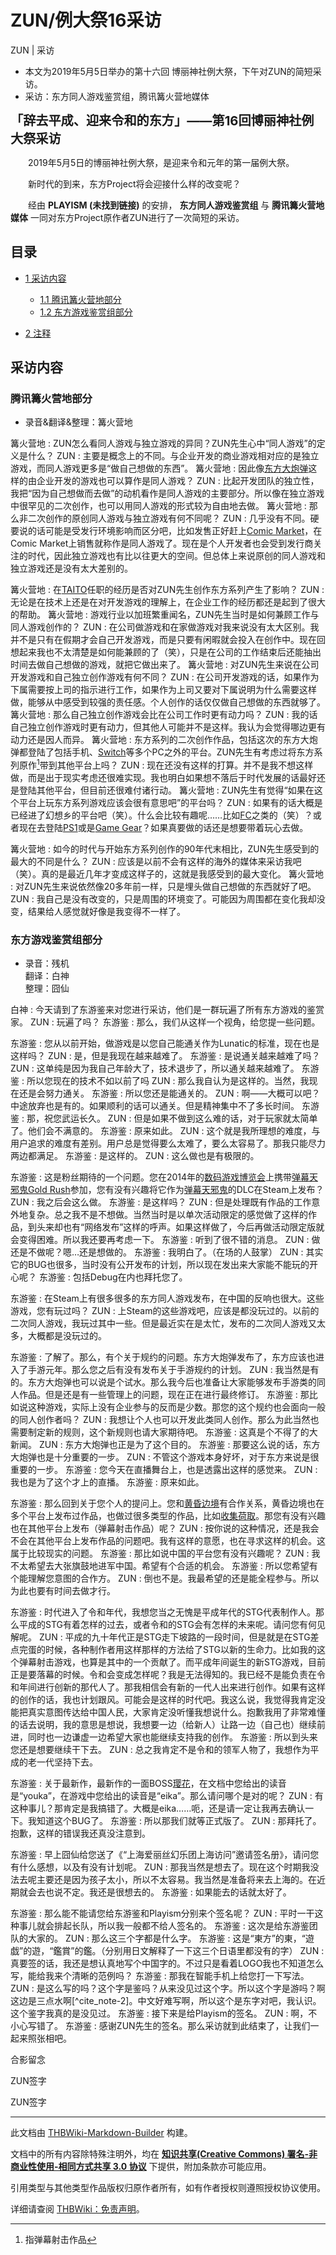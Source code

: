 # ZUN/例大祭16采访

<!-- source html: G:\repos\THBWiki-Markdown-Builder\THBWikiMarkdown\Temp\main\4\48\ns0%3AZUN%2F%E4%BE%8B%E5%A4%A7%E7%A5%AD16%E9%87%87%E8%AE%BF.html -->

ZUN | 采访

- 本文为2019年5月5日举办的第十六回 博丽神社例大祭，下午对ZUN的简短采访。
- 采访：东方同人游戏鉴赏组，腾讯篝火营地媒体

  
<big><big> **「辞去平成、迎来令和的东方」——第16回博丽神社例大祭采访** </big></big>
  
  

　　2019年5月5日的博丽神社例大祭，是迎来令和元年的第一届例大祭。  

　　新时代的到来，东方Project将会迎接什么样的改变呢？  

　　经由 **PLAYISM (未找到链接)** 的安排， **东方同人游戏鉴赏组** 与 **腾讯篝火营地媒体** 一同对东方Project原作者ZUN进行了一次简短的采访。
  
  
  

  

## 目录

- [1 采访内容](#采访内容)

  - [1.1 腾讯篝火营地部分](#腾讯篝火营地部分)
  - [1.2 东方游戏鉴赏组部分](#东方游戏鉴赏组部分)



- [2 注释](#注释)




## 采访内容
### 腾讯篝火营地部分
- 录音&amp;翻译&amp;整理：篝火营地

  
  

  

篝火营地
: ZUN怎么看同人游戏与独立游戏的异同？ZUN先生心中“同人游戏”的定义是什么？
ZUN
: 主要是概念上的不同。与企业开发的商业游戏相对应的是独立游戏，而同人游戏更多是“做自己想做的东西”。
篝火营地
: 因此像[东方大炮弹](./东方大炮弹.md)这样的由企业开发的游戏也可以算作是同人游戏？
ZUN
: 比起开发团队的独立性，我把“因为自己想做而去做”的动机看作是同人游戏的主要部分。所以像在独立游戏中很罕见的二次创作，也可以用同人游戏的形式较为自由地去做。
篝火营地
: 那么非二次创作的原创同人游戏与独立游戏有何不同呢？
ZUN
: 几乎没有不同。硬要说的话可能是受发行环境影响而区分吧，比如发售正好赶上[Comic Market](./Comic_Market.md)，在Comic Market上销售就称作是同人游戏了。现在是个人开发者也会受到发行商关注的时代，因此独立游戏也有比以往更大的空间。但总体上来说原创的同人游戏和独立游戏还是没有太大差别的。

  
  

  

篝火营地
: 在[TAITO](./太东.md)任职的经历是否对ZUN先生创作东方系列产生了影响？
ZUN
: 无论是在技术上还是在对开发游戏的理解上，在企业工作的经历都还是起到了很大的帮助。
篝火营地
: 游戏行业以加班繁重闻名，ZUN先生当时是如何兼顾工作与同人游戏创作的？
ZUN
: 在公司做游戏和在家做游戏对我来说没有太大区别。我并不是只有在假期才会自己开发游戏，而是只要有闲暇就会投入在创作中。现在回想起来我也不太清楚是如何能兼顾的了（笑），只是在公司的工作结束后还能抽出时间去做自己想做的游戏，就把它做出来了。
篝火营地
: 对ZUN先生来说在公司开发游戏和自己独立创作游戏有何不同？
ZUN
: 在公司开发游戏的话，如果作为下属需要按上司的指示进行工作，如果作为上司又要对下属说明为什么需要这样做，能够从中感受到较强的责任感。个人创作的话仅仅做自己想做的东西就够了。
篝火营地
: 那么自己独立创作游戏会比在公司工作时更有动力吗？
ZUN
: 我的话自己独立创作游戏时更有动力，但其他人可能并不是这样。我认为会觉得哪边更有动力还是因人而异。
篝火营地
: 东方系列的二次创作作品，包括这次的东方大炮弹都登陆了包括手机、[Switch](https://zh.wikipedia.org/wiki/任天堂Switch)等多个PC之外的平台。ZUN先生有考虑过将东方系列原作[^cite_note-1]带到其他平台上吗？
ZUN
: 现在还没有这样的打算。并不是我不想这样做，而是出于现实考虑还很难实现。我也明白如果想不落后于时代发展的话最好还是登陆其他平台，但目前还很难付诸行动。
篝火营地
: ZUN先生有觉得“如果在这个平台上玩东方系列游戏应该会很有意思吧”的平台吗？
ZUN
: 如果有的话大概是已经进了幻想乡的平台吧（笑）。什么会比较有趣呢……比如[FC](https://zh.wikipedia.org/wiki/红白机)之类的（笑）？或者现在去登陆[PS1](https://zh.wikipedia.org/wiki/PlayStation_(游戏机))或是[Game Gear](https://zh.wikipedia.org/wiki/Game_Gear)？如果真要做的话还是想要带着玩心去做。

  
  

  

篝火营地
: 如今的时代与开始东方系列创作的90年代末相比，ZUN先生感受到的最大的不同是什么？
ZUN
: 应该是以前不会有这样的海外的媒体来采访我吧（笑）。真的是最近几年才变成这样子的，这就是我感受到的最大变化。
篝火营地
: 对ZUN先生来说依然像20多年前一样，只是埋头做自己想做的东西就好了吧。
ZUN
: 我自己是没有改变的，只是周围的环境变了。可能因为周围都在变化我却没变，结果给人感觉就好像是我变得不一样了。

### 东方游戏鉴赏组部分
- 录音：残机  
翻译：白神  
整理：囧仙

  
  

  

白神
: 今天请到了东游鉴来对您进行采访，他们是一群玩遍了所有东方游戏的鉴赏家。
ZUN
: 玩遍了吗？
东游鉴
: 那么，我们从这样一个视角，给您提一些问题。

  
  

  

东游鉴
: 您从以前开始，做游戏是以您自己能通关作为Lunatic的标准，现在也是这样吗？
ZUN
: 是，但是我现在越来越难了。
东游鉴
: 是说通关越来越难了吗？
ZUN
: 这单纯是因为我自己年龄大了，技术退步了，所以通关越来越难了。
东游鉴
: 所以您现在的技术不如以前了吗
ZUN
: 那么我自认为是这样的。当然，我现在还是会努力通关。
东游鉴
: 所以您还是能通关的。
ZUN
: 啊——大概可以吧？中途放弃也是有的。如果顺利的话可以通关。但是精神集中不了多长时间。
东游鉴
: 那，祝您武运长久。
ZUN
: 但是如果不做到这么难的话，对于玩家就太简单了。他们会不满意的。
东游鉴
: 原来如此。
ZUN
: 这个就是我所理想的难度，与用户追求的难度有差别。用户总是觉得要么太难了，要么太容易了。那我只能尽力两边都满足。
东游鉴
: 是这样的。
ZUN
: 这么做也是有极限的。

  
  

  

东游鉴
: 这是粉丝期待的一个问题。您在2014年的[数码游戏博览会](./数码游戏博览会.md)上携带[弹幕天邪鬼Gold Rush](./弹幕天邪鬼-Gold_Rush.md)参加，您有没有兴趣将它作为[弹幕天邪鬼](./弹幕天邪鬼.md)的DLC在Steam上发布？
ZUN
: 我之后会这么做。
东游鉴
: 是这样吗？
ZUN
: 但是处理既有作品的工作意外地复杂。总之我不是不想做。当然当时是以单次活动限定的感觉做了这样的作品，到头来却也有“网络发布”这样的呼声。如果这样做了，今后再做活动限定版就会变得困难。所以我还要再考虑一下。
东游鉴
: 听到了很不错的消息。
ZUN
: 做还是不做呢？嗯…还是想做的。
东游鉴
: 我明白了。（在场的人鼓掌）
ZUN
: 其实它的BUG也很多，当时没有公开发布的计划，所以现在发出来大家能不能玩的开心呢？
东游鉴
: 包括Debug在内也拜托您了。

  
  

  

东游鉴
: 在Steam上有很多很多的东方同人游戏发布，在中国的反响也很大。这些游戏，您有玩过吗？
ZUN
: 上Steam的这些游戏吧，应该是都没玩过的。以前的二次同人游戏，我玩过其中一些。但是最近实在是太忙，发布的二次同人游戏又太多，大概都是没玩过的。

  
  

  

东游鉴
: 了解了。那么，有个关于规约的问题。东方大炮弹发布了，东方应该也进入了手游元年。那么您之后有没有发布关于手游规约的计划。
ZUN
: 我当然是有的。东方大炮弹也可以说是个试水。那么我今后也准备让大家能够发布手游类的同人作品。但是还是有一些管理上的问题，现在正在进行最终修订。
东游鉴
: 那比如说这种游戏，实际上没有企业参与的反而是少数。那您的这个规约也会面向一般的同人创作者吗？
ZUN
: 我想让个人也可以开发此类同人创作。那么为此当然也需要制定新的规则，这个新规则也请大家期待吧。
东游鉴
: 这真是个不得了的大新闻。
ZUN
: 东方大炮弹也正是为了这个目的。
东游鉴
: 那要这么说的话，东方大炮弹也是十分重要的一步。
ZUN
: 不管这个游戏本身好坏，对于东方来说是很重要的一步。
东游鉴
: 您今天在直播舞台上，也是透露出这样的感觉来。
ZUN
: 我也是为了这个才上的直播。
东游鉴
: 原来如此。

  
  

  

东游鉴
: 那么回到关于您个人的提问上。您和[黄昏边境](./黄昏边境.md)有合作关系，黄昏边境也在多个平台上发布过作品，也做过很多类型的作品，比如[收集荷取](./収集荷取_Shoot_Shoot_にとり.md)。那您有没有兴趣也在其他平台上发布（弹幕射击作品）呢？
ZUN
: 按你说的这种情况，还是我会不会在其他平台上发布作品的问题吧。我有这样的意愿，也在寻求这样的机会。这属于比较现实的问题。
东游鉴
: 那比如说中国的平台您有没有兴趣呢？
ZUN
: 我不太希望去大张旗鼓地进军中国。希望有个合适的机会。
东游鉴
: 所以您希望有个能理解您意图的合作方。
ZUN
: 倒也不是。我最希望的还是能全程参与。所以为此也要有时间去做才行。

  
  

  

东游鉴
: 时代进入了令和年代，我想您当之无愧是平成年代的STG代表制作人。那么平成的STG有着怎样的过去，或者令和的STG会有怎样的未来呢。请问您有何见解呢。
ZUN
: 平成的九十年代正是STG走下坡路的一段时间，但是就是在STG差点完蛋的时候，各种制作者用这样那样的方法给了STG以新的生命力。比如我的这个弹幕射击游戏，也算是其中的一个贡献了。而平成年间诞生的新STG游戏，目前正是要落幕的时候。令和会变成怎样呢？我是无法得知的。我已经不是能负责在令和年间进行创新的那代人了。那我相信会有新的一代人出来进行创作。如果有这样的创作的话，我也计划跟风。可能会是这样的时代吧。我这么说，我觉得我肯定没能把真实意图传达给中国人民，大家肯定没听懂我想说什么。抱歉我用了非常难懂的话去说明，我的意思是想说，我想要一边（给新人）让路一边（自己也）继续前进，同时也一边谦虚一边希望大家也能继续支持我的创作。
东游鉴
: 所以到头来您还是想要继续干下去。
ZUN
: 总之我肯定不是令和的领军人物了，我想作为平成的老一代坚持下去。

  
  

  

东游鉴
: 关于最新作，最新作的一面BOSS[璎花](./戎璎花.md)，在文档中您给出的读音是“youka”，在游戏中您给出的读音是“eika”。那么请问哪个是对的呢？
ZUN
: 有这种事儿？那肯定是我搞错了。大概是eika……呃，还是请一定让我再去确认一下。我知道这个BUG了。
东游鉴
: 所以那我们就等正式版了。
ZUN
: 那拜托了。抱歉，这样的错误我还真没注意到。

  
  

  

东游鉴
: 早上囧仙给您送了《“上海爱丽丝幻乐团上海访问”邀请签名册》，请问您有什么感想，以及有没有计划呢。
ZUN
: 那我当然是想去了。现在这个时期我没法去呢主要还是因为孩子太小，所以不太容易。我当然是准备将来去上海的。在近期就会去也说不定。我还是很想去的。
东游鉴
: 如果能去的话就太好了。

  
  

  

东游鉴
: 那么能不能请您给东游鉴和Playism分别来个签名呢？
ZUN
: 平时一干这种事儿就会排起长队，所以我一般都不给人签名的。
东游鉴
: 这次是给东游鉴团队的大家的。
ZUN
: 那么这三个字都是什么字。
东游鉴
: 这是“東方”的東，“遊戯”的遊，“鑑賞”的鑑。（分别用日文解释了一下这三个日语里都没有的字）
ZUN
: 真要签的话，我还是想认真地写个中国字的。不过只是看着LOGO我也不知道怎么写，能给我来个清晰的范例吗？
东游鉴
: 那我在智能手机上给您打一下写法。
ZUN
: 是这么写的吗？这个字是鉴吗？从来没见过这个字。所以这个字是游吗？啊这边是三点水啊[^cite_note-2]。中文好难写啊，所以这个是东字对吧，我认识。这个鉴字我真的是没见过。
东游鉴
: 接下来是给Playism的签名。
ZUN
: 啊，不小心写错了。
东游鉴
: 感谢ZUN先生的签名。那么采访就到此结束了，让我们一起来照张相吧。




[](./文件-例大祭16采访1.jpg.md)

合影留念


[](./文件-例大祭16采访2.jpg.md)
ZUN签字


[](./文件-例大祭16采访3.jpg.md)
ZUN签字





[^cite_note-1]: 指弹幕射击作品





---

此文档由 [THBWiki-Markdown-Builder](https://github.com/Delsin-Yu/THBWiki-Markdown-Builder) 构建。

文档中的所有内容除特殊注明外，均在 [**知识共享(Creative Commons) 署名-非商业性使用-相同方式共享 3.0 协议**](https://creativecommons.org/licenses/by-sa/3.0/deed.zh-hans) 下提供，附加条款亦可能应用。

引用类型与其他类型作品版权归原作者所有，如有作者授权则遵照授权协议使用。

详细请查阅 [THBWiki：免责声明](https://thbwiki.cc/THBWiki:%E5%85%8D%E8%B4%A3%E5%A3%B0%E6%98%8E)。

